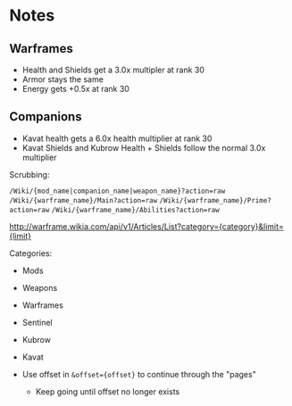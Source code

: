 # Notes

## Warframes

- Health and Shields get a 3.0x multipler at rank 30
- Armor stays the same
- Energy gets +0.5x at rank 30

## Companions

- Kavat health gets a 6.0x health multiplier at rank 30
- Kavat Shields and Kubrow Health + Shields follow the normal 3.0x multiplier

Scrubbing:

`/Wiki/{mod_name|companion_name|weapon_name}?action=raw`
`/Wiki/{warframe_name}/Main?action=raw`
`/Wiki/{warframe_name}/Prime?action=raw`
`/Wiki/{warframe_name}/Abilities?action=raw`

http://warframe.wikia.com/api/v1/Articles/List?category={category}&limit={limit}

Categories:
- Mods
- Weapons
- Warframes
- Sentinel
- Kubrow
- Kavat

- Use offset in `&offset={offset}` to continue through the "pages"
  - Keep going until offset no longer exists
